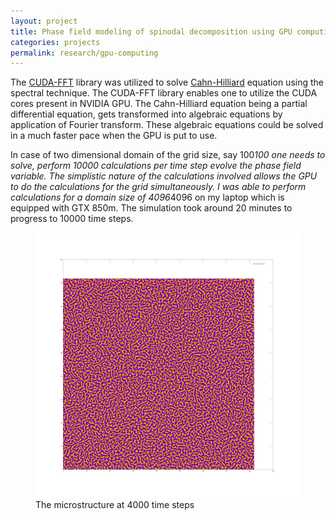 ```yaml
---
layout: project
title: Phase field modeling of spinodal decomposition using GPU computing
categories: projects
permalink: research/gpu-computing
---
```


The [CUDA-FFT][fft] library was utilized to solve [Cahn-Hilliard][ch] equation using the spectral technique. The CUDA-FFT library enables one to utilize the CUDA cores present in NVIDIA GPU. 
The Cahn-Hilliard equation being a partial differential equation, gets transformed into algebraic equations by application of Fourier transform. These algebraic equations could be solved in a much faster pace when the GPU is put to use.

In case of two dimensional domain of the grid size, say 100*100 one needs to solve, perform 10000 calculations per time step evolve the phase field variable. The simplistic nature of the calculations involved allows the GPU to do the calculations for the grid simultaneously. 
I was able to perform calculations for a domain size of 4096*4096 on my laptop which is equipped with GTX 850m. The simulation took around 20 minutes to progress to 10000 time steps.

<figure>
  <img class="full" src="/images/research/GPU/4000.jpeg" alt="Microstructure">
  <figcaption>The microstructure at 4000 time steps</figcaption>
</figure>

[fft]: https://developer.nvidia.com/cufft "Link for library"
[ch]: https://en.wikipedia.org/wiki/Cahn%E2%80%93Hilliard_equation "ch equation"
